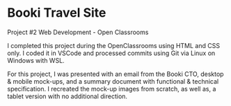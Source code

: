 # Booki Travel Site
Project #2 Web Development - Open Classrooms

I completed this project during the OpenClassrooms using HTML and CSS only. I coded it in VSCode and processed commits using Git via Linux on Windows with WSL. 

For this project, I was presented with an email from the Booki CTO, desktop & mobile mock-ups, and a summary document with functional & technical specification. I recreated the mock-up images from scratch, as well as, a tablet version with no additional direction. 

